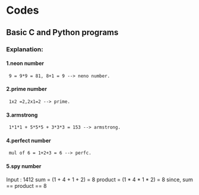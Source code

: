 # Codes
## Basic C and Python programs

### Explanation:
#### 1.neon number
     9 = 9*9 = 81, 8+1 = 9 --> neno number.
#### 2.prime number
     1x2 =2,2x1=2 --> prime.
#### 3.armstrong 
     1*1*1 + 5*5*5 + 3*3*3 = 153 --> armstrong.
#### 4.perfect number
     mul of 6 = 1+2+3 = 6 --> perfc.
#### 5.spy number
   Input : 1412
sum = (1 + 4 + 1 + 2) = 8
product = (1 * 4 * 1 * 2) = 8
since, sum == product == 8
